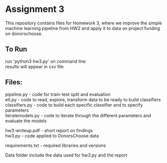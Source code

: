 # Assignment 3
  
This repository contains files for Homework 3, where we improve the simple machine learning pipeline from HW2
and apply it to data on project funding on donorschoose.  
  
## To Run  
run 'python3 hw3.py' on command line  
results will appear in csv file  
  
## Files:  
pipeline.py - code for train-test split and evaluation  
etl.py - code to read, explore, transform data to be ready to build classifiers  
classifiers.py - code to build each specific classifier and to specify parameters  
iteratemodels.py - code to iterate through the different parameters and evaluate the models 
  
hw3-writeup.pdf - short report on findings  
hw3.py - code applied to DonorsChoose data  
  
requirements.txt - required libraries and versions  
  
Data folder include the data used for hw3.py and the report  